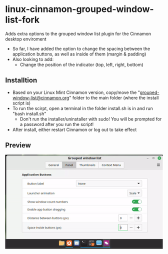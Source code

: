 # linux-cinnamon-grouped-window-list-fork
Adds extra options to the grouped window list plugin for the Cinnamon desktop enviroment

- So far, I have added the option to change the spacing between the application buttons, as well as inside of them (margin & padding)
- Also looking to add:
  - Change the position of the indicator (top, left, right, bottom)


## Installtion
- Based on your Linux Mint Cinnamon version, copy/move the "grouped-window-list@cinnamon.org" folder to the main folder (where the install script is)
- To run the scirpt, open a terminal in the folder install.sh is in and run "bash install.sh"
  - Don't run the installer/uninstaller with sudo! You will be prompted for a password after you run the script!
- After install, either restart Cinnamon or log out to take effect

## Preview

![Preview](preview.gif)
